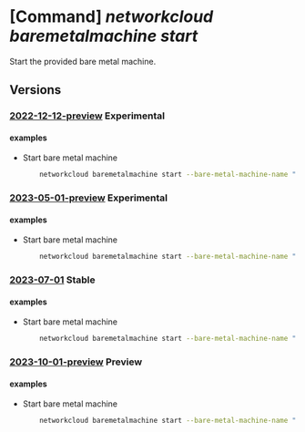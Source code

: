 # [Command] _networkcloud baremetalmachine start_

Start the provided bare metal machine.

## Versions

### [2022-12-12-preview](/Resources/mgmt-plane/L3N1YnNjcmlwdGlvbnMve30vcmVzb3VyY2Vncm91cHMve30vcHJvdmlkZXJzL21pY3Jvc29mdC5uZXR3b3JrY2xvdWQvYmFyZW1ldGFsbWFjaGluZXMve30vc3RhcnQ=/2022-12-12-preview.xml) **Experimental**

<!-- mgmt-plane /subscriptions/{}/resourcegroups/{}/providers/microsoft.networkcloud/baremetalmachines/{}/start 2022-12-12-preview -->

#### examples

- Start bare metal machine
    ```bash
        networkcloud baremetalmachine start --bare-metal-machine-name "bareMetalMachineName" --resource-group "resourceGroupName"
    ```

### [2023-05-01-preview](/Resources/mgmt-plane/L3N1YnNjcmlwdGlvbnMve30vcmVzb3VyY2Vncm91cHMve30vcHJvdmlkZXJzL21pY3Jvc29mdC5uZXR3b3JrY2xvdWQvYmFyZW1ldGFsbWFjaGluZXMve30vc3RhcnQ=/2023-05-01-preview.xml) **Experimental**

<!-- mgmt-plane /subscriptions/{}/resourcegroups/{}/providers/microsoft.networkcloud/baremetalmachines/{}/start 2023-05-01-preview -->

#### examples

- Start bare metal machine
    ```bash
        networkcloud baremetalmachine start --bare-metal-machine-name "bareMetalMachineName" --resource-group "resourceGroupName"
    ```

### [2023-07-01](/Resources/mgmt-plane/L3N1YnNjcmlwdGlvbnMve30vcmVzb3VyY2Vncm91cHMve30vcHJvdmlkZXJzL21pY3Jvc29mdC5uZXR3b3JrY2xvdWQvYmFyZW1ldGFsbWFjaGluZXMve30vc3RhcnQ=/2023-07-01.xml) **Stable**

<!-- mgmt-plane /subscriptions/{}/resourcegroups/{}/providers/microsoft.networkcloud/baremetalmachines/{}/start 2023-07-01 -->

#### examples

- Start bare metal machine
    ```bash
        networkcloud baremetalmachine start --bare-metal-machine-name "bareMetalMachineName" --resource-group "resourceGroupName"
    ```

### [2023-10-01-preview](/Resources/mgmt-plane/L3N1YnNjcmlwdGlvbnMve30vcmVzb3VyY2Vncm91cHMve30vcHJvdmlkZXJzL21pY3Jvc29mdC5uZXR3b3JrY2xvdWQvYmFyZW1ldGFsbWFjaGluZXMve30vc3RhcnQ=/2023-10-01-preview.xml) **Preview**

<!-- mgmt-plane /subscriptions/{}/resourcegroups/{}/providers/microsoft.networkcloud/baremetalmachines/{}/start 2023-10-01-preview -->

#### examples

- Start bare metal machine
    ```bash
        networkcloud baremetalmachine start --bare-metal-machine-name "bareMetalMachineName" --resource-group "resourceGroupName"
    ```
